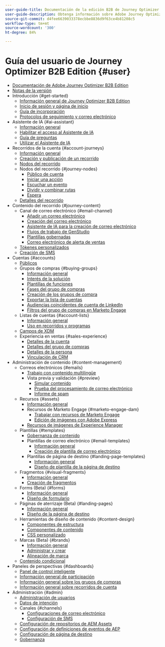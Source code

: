 ```yaml
---
user-guide-title: Documentación de la edición B2B de Journey Optimizer
user-guide-description: Obtenga información sobre Adobe Journey Optimizer B2B edition y cómo puede utilizarlo para organizar recorridos de cuenta y grupo de compra mediante IA generativa integrada y automatización líder del sector.
source-git-commit: d4fee6639033378ecbbe8836d9f63ce4b81208c5
workflow-type: tm+mt
source-wordcount: '300'
ht-degree: 84%

---
```



# Guía del usuario de Journey Optimizer B2B Edition {#user}

+ [Documentación de Adobe Journey Optimizer B2B Edition](guide-overview.md)
+ [Notas de la versión](./release-notes/release-notes.md)
+ Introducción {#get-started}
   + [Información general de Journey Optimizer B2B Edition](about-journey-optimizer-b2b-edition.md)
   + [Inicio de sesión y página de inicio](home-page.md)
   + [Guía de incorporación](./start/get-started.md)
   + [Protocolos de seguimiento y correo electrónico](./start/email-protocols.md)
+ Asistente de IA {#ai-assistant}
   + [Información general](./ai-assistant/ai-assistant-overview.md)
   + [Habilitar el acceso al Asistente de IA](./ai-assistant/enable-ai-assistant-access.md)
   + [Guía de preguntas](./ai-assistant/question-guidance.md)
   + [Utilizar el Asistente de IA](./ai-assistant/use-ai-assistant.md)
+ Recorridos de la cuenta {#account-journeys}
   + [Información general](./journeys/journey-overview.md)
   + [Creación y publicación de un recorrido](./journeys/create-publish-journey.md)
   + [Nodos del recorrido](./journeys/journey-nodes.md)
   + Nodos del recorrido {#journey-nodes}
      + [Público de cuenta](./journeys/account-audience-nodes.md)
      + [Iniciar una acción](./journeys/action-nodes.md)
      + [Escuchar un evento](./journeys/listen-for-event-nodes.md)
      + [Dividir y combinar rutas](./journeys/split-merge-paths-nodes.md)
      + [Espera](./journeys/wait-nodes.md)
   + [Detalles del recorrido](./journeys/journey-details.md)
+ Contenido del recorrido {#journey-content}
   + Canal de correo electrónico {#email-channel}
      + [Añadir un correo electrónico](./content/add-email.md)
      + [Creación del correo electrónico](./content/email-authoring.md)
      + [Asistente de IA para la creación de correo electrónico](./content/ai-assistant-emails.md)
      + [Flujos de trabajo de GenStudio](./content/genstudio-email-workflow.md)
      + [Plantillas gobernadas](./content/email-authoring-governance.md)
      + [Correo electrónico de alerta de ventas](./content/sales-alert-email.md)
   + [Tókenes personalizados](./content/personalization-my-tokens.md)
   + [Creación de SMS](./content/sms-authoring.md)
+ Cuentas {#accounts}
   + [Públicos](./audiences/account-audience-overview.md)
   + Grupos de compras {#buying-groups}
      + [Información general](./buying-groups/buying-groups-overview.md)
      + [Interés de la solución](./buying-groups/solution-interests.md)
      + [Plantillas de funciones](./buying-groups/buying-groups-role-templates.md)
      + [Fases del grupo de compras](./buying-groups/buying-group-stages.md)
      + [Creación de los grupos de compra](./buying-groups/buying-groups-create.md)
      + [Exportar la lista de cuentas](./audiences/account-list-export.md)
      + [Audiencias coincidentes de cuenta de LinkedIn](./data/linkedin-account-matched-audiences.md)
      + [Filtros del grupo de compras en Marketo Engage](./buying-groups/marketo-engage-smart-list-buying-group-filters.md)
   + Listas de cuentas {#account-lists}
      + [Información general](./accounts/account-lists.md)
      + [Uso en recorridos y programas](./accounts/account-lists-journeys.md)
   + [Campos de XDM](./data/field-mapping.md)
   + Experiencia en ventas {#sales-experience}
      + [Detalles de la cuenta](./accounts/account-details.md)
      + [Detalles del grupo de compras](./buying-groups/buying-group-details.md)
      + [Detalles de la persona](./accounts/person-details.md)
      + [Vinculación de CRM](./accounts/crm-linking.md)
+ Administración de contenido {#content-management}
   + Correos electrónicos {#emails}
      + [Trabajo con contenido multilingüe](./content/emails-list.md)
      + Vista previa y validación {#preview}
         + [Simular contenido](./content/email-simulate-content.md)
         + [Prueba del procesamiento de correo electrónico](./content/email-test-rendering.md)
         + [Informe de spam](./content/email-spam-report.md)
   + Recursos {#assets}
      + [Información general](./content/assets-overview.md)
      + Recursos de Marketo Engage {#marketo-engage-dam}
         + [Trabajar con recursos de Marketo Engage](./content/marketo-engage-design-studio.md)
         + [Edición de imágenes con Adobe Express](./content/image-edit-adobe-express.md)
      + [Recursos de imágenes de Experience Manager](./content/aem-assets.md)
   + Plantillas {#templates}
      + [Gobernanza de contenido](./content/template-content-governance.md)
      + Plantillas de correo electrónico {#email-templates}
         + [Información general](./content/email-templates.md)
         + [Creación de plantilla de correo electrónico](./content/email-template-authoring.md)
      + Plantillas de página de destino {#landing-page-templates}
         + [Información general](./content/landing-page-templates.md)
         + [Diseño de plantilla de la página de destino](./content/landing-page-template-design.md)
   + Fragmentos {#visual-fragments}
      + [Información general](./content/fragments.md)
      + [Creación de fragmentos](./content/fragment-authoring.md)
   + Forms (Beta) {#forms}
      + [Información general](./content/forms.md)
      + [Diseño de formulario](./content/form-design.md)
   + Páginas de aterrizaje (Beta) {#landing-pages}
      + [Información general](./content/landing-pages.md)
      + [Diseño de la página de destino](./content/landing-page-design.md)
   + Herramientas de diseño de contenido {#content-design}
      + [Componentes de estructura](./content/structure-components.md)
      + [Componentes de contenido](./content/content-components.md)
      + [CSS personalizado](./content/design-custom-css.md)
   + Marcas (Beta) {#brands}
      + [Información general](./content/brands-overview.md)
      + [Administrar y crear](./content/brands-manage-create.md)
      + [Alineación de marca](./content/brand-alignment.md)
   + [Contenido condicional](./content/conditional-content.md)
+ Paneles de perspectivas  {#dashboards}
   + [Panel de control inteligente](./dashboards/intelligent-dashboard.md)
   + [Información general de participación](./dashboards/engagement-dashboard.md)
   + [Información general sobre los grupos de compras](./dashboards/buying-groups-dashboard.md)
   + [Información general sobre recorridos de cuenta](./dashboards/journeys-dashboard.md)
+ Administración {#admin}
   + [Administración de usuarios](./admin/user-management.md)
   + [Datos de intención](./admin/intent-data.md)
   + Canales {#channels}
      + [Configuraciones de correo electrónico](./admin/configure-channels-emails.md)
      + [Configuración de SMS](./admin/configure-channels-sms.md)
   + [Configuración de repositorios de AEM Assets](./admin/configure-aem-repositories.md)
   + [Configuración de definiciones de eventos de AEP](./admin/configure-aep-events.md)
   + [Configuración de página de destino](./admin/landing-page-settings.md)
   + [Gobernanza](./admin/governance.md)
